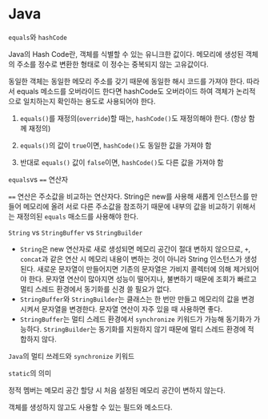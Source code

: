 # Java



`equals`와 `hashCode`

Java의 Hash Code란, 객체를 식별할 수 있는 유니크한 값이다. 메모리에 생성된 객체의 주소를 정수로 변환한 형태로 이 정수는 중복되지 않는 고유값이다.

동일한 객체는 동일한 메모리 주소를 갖기 때문에 동일한 해시 코드를 가져야 한다. 따라서 equals 메소드를 오버라이드 한다면 hashCode도 오버라이드 하여 객체가 논리적으로 일치하는지 확인하는 용도로 사용되어야 한다.

1. `equals()`를 재정의(`override`)할 때는, `hashCode()`도 재정의해야 한다. (항상 함께 재정의)

2. `equals()`의 값이 `true`이면, `hashCode()`도 동일한 값을 가져야 함

3. 반대로 `equals()` 값이 `false`이면, `hashCode()`도 다른 값을 가져야 함

   

`equals`vs `==` 연산자

`==` 연산은 주소값을 비교하는 연산자다. String은 new를 사용해 새롭게 인스턴스를 만들어 메모리에 올려 서로 다른 주소값을 참조하기 때문에 내부의 값을 비교하기 위해서는 재정의된 `equals` 매소드를 사용해야 한다.



`String` vs `StringBuffer` vs `StringBuilder`

- `String`은 new 연산자로 새로 생성되면 메모리 공간이 절대 변하지 않으므로, `+`, `concat`과 같은 연산 시 메모리 내용이 변하는 것이 아니라 String 인스턴스가 생성된다. 새로운 문자열이 만들어지면 기존의 문자열은 가비지 콜렉터에 의해 제거되어야 한다. 문자열 연산이 많아지면 성능이 떨어지나, 불변하기 때문에 조회가 빠르고 멀티 스레드 환경에서 동기화를 신경 쓸 필요가 없다.
- `StringBuffer`와 `StringBuilder`는 클래스는 한 번만 만들고 메모리의 값을 변경시켜서 문자열을 변경한다. 문자열 연산이 자주 있을 때 사용하면 좋다.
- `StringBuffer`는 멀티 스레드 환경에서 `synchronize` 키워드가 가능해 동기화가 가능하다. `StringBuilder`는 동기화를 지원하지 않기 때문에 멀티 스레드 환경에 적합하지 않다.



`Java`의 멀티 쓰레드와 `synchronize` 키워드



`static`의 의미

정적 멤버는 메모리 공간 할당 시 처음 설정된 메모리 공간이 변하지 않는다.

객체를 생성하지 않고도 사용할 수 있는 필드와 메소드다. 